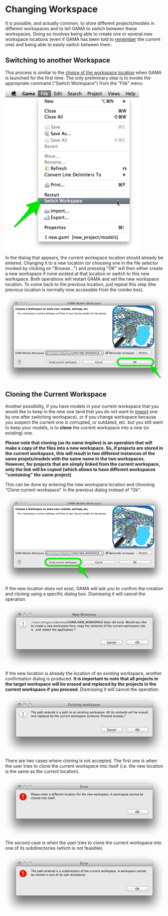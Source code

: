 # Changing Workspace



It is possible, and actually common, to store different projects/models in different workspaces and to tell GAMA to switch between these workspaces. Doing so involves being able to create one or several new workspace locations (even if GAMA has been told to [remember](G__Launching#Choosing_a_Workspace) the current one) and being able to easily switch between them.






## Switching to another Workspace
This process is similar to the [choice of the workspace location](G__Launching#Choosing_a_Workspace) when GAMA is launched for the first time. The only preliminary step is to invoke the appropriate command ("Switch Workspace") from the "File" menu.


<img src='images/first_launch/menu_switch.png' /> 

In the dialog that appears, the current workspace location should already be entered. Changing it to a new location (or choosing one in the file selector invoked by clicking on "Browse…") and pressing "OK" will then either create a new workspace if none existed at that location or switch to this new workspace. Both operations will restart GAMA and set the new workspace location. To come back to the previous location, just repeat this step (the previous location is normally now accessible from the combo box).


<img src='images/first_launch/dialog_switch_ok.png' />




## Cloning the Current Workspace
Another possibility, if you have models in your current workspace that you would like to keep in the new one (and that you do not want to [import](G__ImportingModels) one by one after switching workspace), or if you change workspace because you suspect the current one is corrupted, or outdated, etc. but you still want to keep your models, is to **clone** the current workspace into a new (or existing) one.

**Please note that cloning (as its name implies) is an operation that will make a _copy_ of the files into a new workspace. So, if projects are stored in the current workspace, this will result in two different instances of the same projets/models with the same name in the two workspaces. However, for projects that are simply linked from the current workspace, only the link will be copied (which allows to have different workspaces "containing" the same project)**

This can be done by entering the new workspace location and choosing "Clone current workspace" in the previous dialog instead of "Ok".


<img src='images/first_launch/dialog_switch_clone.png' />


If the new location does not exist, GAMA will ask you to confirm the creation and cloning using a specific dialog box. Dismissing it will cancel the operation.


<img src='images/first_launch/clone_confirm_new.png' />


If the new location is already the location of an existing workspace, another confirmation dialog is produced. **It is important to note that all projects in the target workspace will be erased and replaced by the projects in the current workspace if you proceed**. Dismissing it will cancel the operation.

> 
<img src='images/first_launch/clone_confirm_existing.png' />


There are two cases where cloning is not accepted. The first one is when the user tries to clone the current workspace into itself (i.e. the new location is the same as the current location).


<img src='images/first_launch/close_error_same.png' />


The second case is when the user tries to clone the current workspace into one of its subdirectories (which is not feasible).


<img src='images/first_launch/close_error_subdir.png' />
